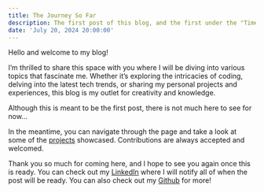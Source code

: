 ```yaml
---
title: The Journey So Far
description: The first post of this blog, and the first under the "Timeline" series, where I highlight my journey so far in the past year.
date: 'July 20, 2024 20:00:00'
---
```


Hello and welcome to my blog!

I’m thrilled to share this space with you where I will be diving into various
topics that fascinate me. Whether it’s exploring the intricacies of coding,
delving into the latest tech trends, or sharing my personal projects and
experiences, this blog is my outlet for creativity and knowledge.

Although this is meant to be the first post, there is not much here to see for
now...

In the meantime, you can navigate through the page and take a look at some of
the [projects](/projects) showcased. Contributions are always accepted and
welcomed.

Thank you so much for coming here, and I hope to see you again once this is
ready. You can check out my [LinkedIn](https://linkedin.com/in/nikeokoronkwo)
where I will notify all of when the post will be ready. You can also check out
my [Github](https://github.com/nikeokoronkwo) for more!
